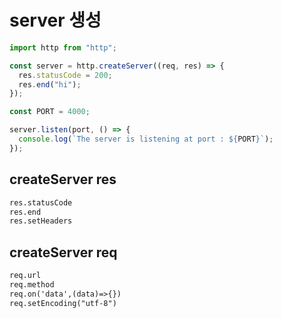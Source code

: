 # server 생성

```js
import http from "http";

const server = http.createServer((req, res) => {
  res.statusCode = 200;
  res.end("hi");
});

const PORT = 4000;

server.listen(port, () => {
  console.log(`The server is listening at port : ${PORT}`);
});
```

## createServer res

```txt
res.statusCode
res.end
res.setHeaders
```

## createServer req

```txt
req.url
req.method
req.on('data',(data)=>{})
req.setEncoding("utf-8")
```
